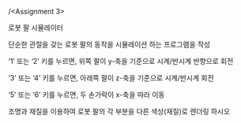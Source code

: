 /<Assignment 3>

로봇 팔 시뮬레이터

단순한 관절을 갖는 로봇 팔의 동작을 시뮬레이션 하는 프로그램을 작성

‘1’ 또는 ‘2’ 키를 누르면, 위쪽 팔이 y-축을 기준으로 시계/반시계 반향으로 회전

‘3’ 또는 ‘4’ 키를 누르면, 아래쪽 팔이 z-축을 기준으로 시계/반시계 회전

‘5’ 또는 ‘6’ 키를 누르면, 두 손가락이 x-축을 따라 이동

조명과 재질을 이용하여 로봇 팔의 각 부분을 다른 색상(재질)로 렌더링 하시오
